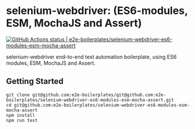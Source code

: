 # selenium-webdriver: (ES6-modules, ESM, MochaJS and Assert)

[![GitHub Actions status | e2e-boilerplates/selenium-webdriver-es6-modules-esm-mocha-assert](https://github.com/e2e-boilerplates/selenium-webdriver-es6-modules-esm-mocha-assert/workflows/selenium-webdriver-es6-modules-esm-mocha-assert/badge.svg)](https://github.com/e2e-boilerplates/selenium-webdriver-es6-modules-esm-mocha-assert/actions?workflow=selenium-webdriver-es6-modules-esm-mocha-assert)

selenium-webdriver end-to-end test automation boilerplate, using ES6 modules, ESM, MochaJS and Assert.

## Getting Started

    git clone git@github.com:e2e-boilerplates/git@github.com:e2e-boilerplates/selenium-webdriver-es6-modules-esm-mocha-assert.git
    cd git@github.com:e2e-boilerplates/selenium-webdriver-es6-modules-esm-mocha-assert
    npm install
    npm run test
